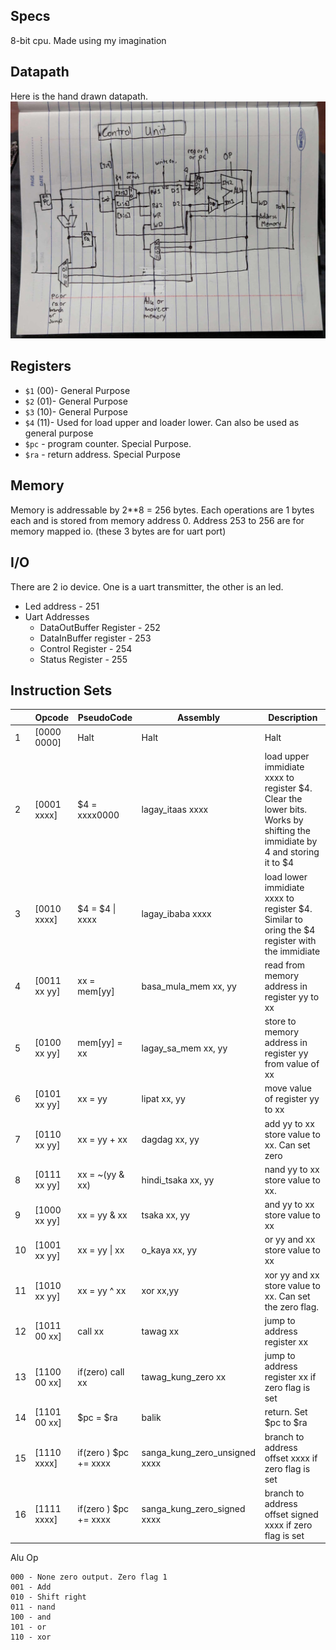 ## Specs
8-bit cpu. Made using my imagination

## Datapath
Here is the hand drawn datapath.
![](media/datapath.jpg)

## Registers
- `$1` (00)- General Purpose
- `$2` (01)- General Purpose
- `$3` (10)- General Purpose
- `$4` (11)- Used for load upper and loader lower. Can also be used as general purpose
- `$pc` - program counter. Special Purpose. 
- `$ra` - return address. Special Purpose

## Memory 
Memory is addressable by 2**8 = 256 bytes. Each operations are 1 bytes each and is stored from memory address 0. Address 253 to 256 are for memory mapped io. (these 3 bytes are for uart port)

## I/O
There are 2 io device. One is a uart transmitter, the other is an led.
- Led address - 251
- Uart Addresses
    - DataOutBuffer Register - 252
    - DataInBuffer register - 253
    - Control Register - 254
    - Status Register - 255

## Instruction Sets
|    | Opcode       | PseudoCode            | Assembly             | Description                                                                                                               |
|----|--------------|-----------------------|----------------------|---------------------------------------------------------------------------------------------------------------------------|
| 1  | [0000 0000]  | Halt                  | Halt                 | Halt                                                                                                                      |
| 2  | [0001 xxxx]  | $4 = xxxx0000         | lagay_itaas xxxx     | load upper immidiate xxxx to register $4. Clear the lower bits. Works by shifting the immidiate by 4 and storing it to $4 |
| 3  | [0010 xxxx]  | $4 = $4 \| xxxx       | lagay_ibaba xxxx     | load lower immidiate xxxx to register $4. Similar to oring the $4 register with the immidiate                             |
| 4  | [0011 xx yy] | xx = mem[yy]          | basa_mula_mem xx, yy | read from memory address in register yy to xx                                                                             |
| 5  | [0100 xx yy] | mem[yy] = xx          | lagay_sa_mem  xx, yy | store to memory address in register yy from value of xx                                                                   |
| 6  | [0101 xx yy] | xx = yy               | lipat xx, yy         | move value of register yy to xx                                                                                           |
| 7  | [0110 xx yy] | xx = yy + xx          | dagdag xx, yy        | add yy to xx store value to xx. Can set zero                                                                              |
| 8  | [0111 xx yy] | xx = ~(yy & xx)       | hindi_tsaka xx, yy   | nand yy to xx store value to xx.                                                                                          |
| 9  | [1000 xx yy] | xx = yy & xx          | tsaka xx, yy         | and yy to xx store value to xx                                                                                            |
| 10 | [1001 xx yy] | xx = yy \| xx         | o_kaya xx, yy        | or yy and xx store value to xx                                                                                            |
| 11 | [1010 xx yy] | xx = yy ^ xx          | xor xx,yy            | xor yy and xx store value to xx. Can set the zero flag.                                                                   |
| 12 | [1011 00 xx] | call xx               | tawag xx             | jump to address register xx                                                                                               |
| 13 | [1100 00 xx] | if(zero) call xx      | tawag_kung_zero xx   | jump to address register xx if zero flag is set                                                                           |
| 14 | [1101 00 xx] | $pc = $ra             | balik                | return. Set $pc to $ra                                                                                                    |
| 15 | [1110 xxxx]  | if(zero ) $pc += xxxx           | sanga_kung_zero_unsigned xxxx           | branch to address offset xxxx if zero flag is set                                                                                             |
| 16 | [1111 xxxx]  | if(zero ) $pc += xxxx | sanga_kung_zero_signed xxxx | branch to address offset signed xxxx if zero flag is set                                                                         |

Alu Op
```
000 - None zero output. Zero flag 1
001 - Add
010 - Shift right
011 - nand
100 - and
101 - or
110 - xor
```